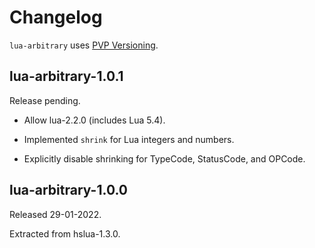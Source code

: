 # Changelog

`lua-arbitrary` uses [PVP Versioning][].

## lua-arbitrary-1.0.1

Release pending.

-   Allow lua-2.2.0 (includes Lua 5.4).

-   Implemented `shrink` for Lua integers and numbers.

-   Explicitly disable shrinking for TypeCode, StatusCode, and
    OPCode.

## lua-arbitrary-1.0.0

Released 29-01-2022.

Extracted from hslua-1.3.0.

  [PVP Versioning]: https://pvp.haskell.org
